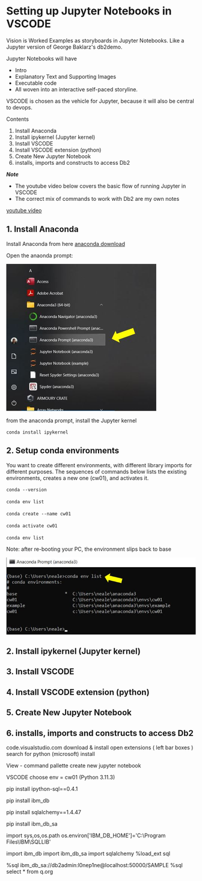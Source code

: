 # Setting up Jupyter Notebooks in VSCODE

Vision is Worked Examples as storyboards in Jupyter Notebooks. 
Like a Jupyter version of George Baklarz's db2demo.

Jupyter Notebooks will have

* Intro
* Explanatory Text and Supporting Images
* Executable code
* All woven into an interactive self-paced storyline.

VSCODE is chosen as the vehicle for Jupyter, because it will also be central to devops.

Contents
1. Install Anaconda
2. Install ipykernel (Jupyter kernel)
3. Install VSCODE
4. Install VSCODE extension (python)
5. Create New Jupyter Notebook
6. installs, imports and constructs to access Db2

***Note*** 
* The youtube video below covers the basic flow of running Jupyter in VSCODE
* The correct mix of commands to work with Db2 are my own notes

[youtube video](https://www.youtube.com/watch?v=h1sAzPojKMg)

## 1. Install Anaconda

Install Anaconda from here [anaconda download](https://www.anaconda.com/)

Open the anaonda prompt:

![Anaonda_Prompt_Start](/vscodeimages/anaconda_prompt.JPG)

from the anaconda prompt, install the Jupyter kernel

```
conda install ipykernel 
```

## 2. Setup conda environments

You want to create different environments, with different library imports for different purposes. 
The sequences of commands below lists the existing environments, creates a new one (cw01), and activates it.

```
conda --version

conda env list

conda create --name cw01

conda activate cw01

conda env list 
```

Note: after re-booting your PC, the environment slips back to base

![condaenvlist](/vscodeimages/condaenvlist.JPG)


## 2. Install ipykernel (Jupyter kernel)

## 3. Install VSCODE

## 4. Install VSCODE extension (python)


## 5. Create New Jupyter Notebook


## 6. installs, imports and constructs to access Db2



code.visualstudio.com
download & install
open extensions ( left bar boxes ) search for python (microsoft) install

View - command pallette
create new jupyter notebook






 
VSCODE
choose env = cw01 (Python 3.11.3)

pip install ipython-sql==0.4.1

pip install ibm_db

pip install sqlalchemy==1.4.47

pip install ibm_db_sa

import sys,os,os.path
os.environ['IBM_DB_HOME']='C:\Program Files\IBM\SQLLIB'

import ibm_db
import ibm_db_sa
import sqlalchemy
%load_ext sql

%sql ibm_db_sa://db2admin:l0nep1ne@localhost:50000/SAMPLE
%sql select * from q.org

